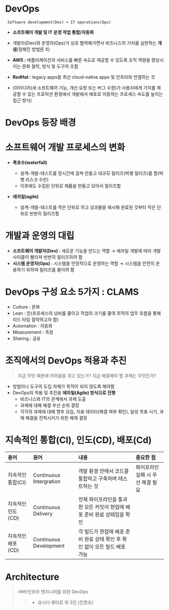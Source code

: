# DevOps
` Software development(Dev) + IT operations(Ops)` 
-  **소프트웨어 개발 및 IT 운영 작업 통합/자동화**
-  개발자(Dev)와 운영자(Ops)가 상호 협력해가면서 비즈니스의 가치를 실현하는 **개념**(정해진 방법론 X)

  - **AWS :** 애플리케이션과 서비스를 빠른 속도로 제공할 수 있도록 조직 역량을 향상시키는 문화 철학, 방식 및 도구의 조합
  - **RedHat :** legacy apps을 최신 cloud-native apps 및 인프라와 연결하는 것
  - (아이디어(새 소프트웨어 기능, 개선 요청 또는 버그 수정)가 사용자에게 가치를 제공할 수 있는 프로덕션 환경에서 개발에서 배포로 이동하는 프로세스 속도를 높이는 접근 방식)  

# DevOps 등장 배경
# 소프트웨어 개발 프로세스의 변화
- **폭포수(waterfall)**
  - 설계-개발-테스트를 장시간에 걸쳐 만들고 대규모 릴리즈(빅뱅 릴리즈)를 함(빅뱅 리스크 수반)
  - 이후에도 수집된 단위로 제품을 만들고 모아서 릴리즈함  

- **애자일(agile)**
  - 설계-개발-테스트를 작은 단위로 하고 성과물을 예시해 완료된 것부터 작은 단위로 빈번히 릴리즈함  

# 개발과 운영의 대립
- **소프트웨어 개발자(Dev)** : 새로운 기능을 만드는 역할 → 애자일 개발에 따라 개발 사이클이 빨라져 빈번히 릴리즈하려 함
- **시스템 운영자(Ops)** : 시스템을 안정적으로 운영하는 역할 → 시스템을 안전히 운용하기 위하여 릴리즈를 줄이려 함  

# DevOps 구성 요소 5가지 : CLAMS
- Culture : 문화
- Lean : 린(프로세스의 낭비를 줄이고 작업의 크기를 줄여 최적의 업무 흐름을 통해 리드 타임 절약하고자 함)
- Automation : 자동화
- Measurement : 측정
- Sharing : 공유  

# 조직에서의 DevOps 적용과 추진
> 지금 무엇 때문에 어려움을 겪고 있는가?
> 지금 해결해야 할 과제는 무엇인가?
- 방법이나 도구의 도입 자체가 목적이 되지 않도록 해야함
- DevOps의 적용 및 추진을 **애자일(Agile) 방식으로 진행**
  - 비즈니스와 IT의 관계에서 과제 도출
  - 과제에 대해 해결 우선 순위 결정
  - 각각의 과제에 대해 향후 모습, 지표 데이터(해결 여부 확인), 달성 목표 시기, 과제 해결을 진척시키기 위한 체제 결정  


# 지속적인 통합(CI), 인도(CD), 배포(Cd)

|용어|원어|내용|중요한 점|
|:---|:---|:---|:---|
|지속적인 통합(CI)|Continuous Intergration|개발 환경 안에서 코드를 통합하고 구축하며 테스트하는 것|파이프라인 실패 시 우선 해결 필요|
|지속적인 인도(CD)|Continuous Delivery|전체 파이프라인을 통과한 모든 커밋이 현업에 배포 준비 완료 상태임을 확인|
|지속적인 배포(CD)|Continuous Development|각 빌드가 현업에 배포 준비 완료 상태 확인 후 확인 없이 모든 빌드 배포 가능|

# Architecture


> 서버/인프라 엔지니어를 위한 DevOps
> > - 요시다 류타로 외 3인 (진명조)

